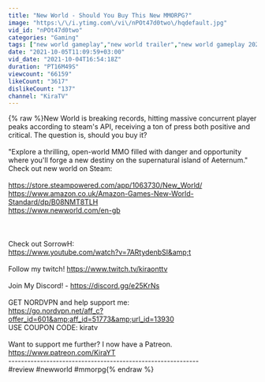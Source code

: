 ```yaml
---
title: "New World - Should You Buy This New MMORPG?"
image: "https:\/\/i.ytimg.com\/vi\/nPOt47d0two\/hqdefault.jpg"
vid_id: "nPOt47d0two"
categories: "Gaming"
tags: ["new world gameplay","new world trailer","new world gameplay 2021"]
date: "2021-10-05T11:09:59+03:00"
vid_date: "2021-10-04T16:54:18Z"
duration: "PT16M49S"
viewcount: "66159"
likeCount: "3617"
dislikeCount: "137"
channel: "KiraTV"
---
```

{% raw %}New World is breaking records, hitting massive concurrent player peaks according to steam's API, receiving a ton of press both positive and critical. The question is, should you buy it?<br /><br />&quot;Explore a thrilling, open-world MMO filled with danger and opportunity where you'll forge a new destiny on the supernatural island of Aeternum.&quot;<br />Check out new world on Steam:<br /><br /><a rel="nofollow" target="blank" href="https://store.steampowered.com/app/1063730/New_World/">https://store.steampowered.com/app/1063730/New_World/</a><br /><a rel="nofollow" target="blank" href="https://www.amazon.co.uk/Amazon-Games-New-World-Standard/dp/B08NMT8TLH">https://www.amazon.co.uk/Amazon-Games-New-World-Standard/dp/B08NMT8TLH</a><br /><a rel="nofollow" target="blank" href="https://www.newworld.com/en-gb">https://www.newworld.com/en-gb</a><br /><br /><br /><br />Check out SorrowH:<br /><a rel="nofollow" target="blank" href="https://www.youtube.com/watch?v=7ARtydenbSI&amp;t">https://www.youtube.com/watch?v=7ARtydenbSI&amp;t</a><br /><br />Follow my twitch! <a rel="nofollow" target="blank" href="https://www.twitch.tv/kiraonttv">https://www.twitch.tv/kiraonttv</a><br /><br />Join My Discord! -  <a rel="nofollow" target="blank" href="https://discord.gg/e25KrNs">https://discord.gg/e25KrNs</a><br /><br />GET NORDVPN and help support me:<br /> <a rel="nofollow" target="blank" href="https://go.nordvpn.net/aff_c?offer_id=601&amp;aff_id=51773&amp;url_id=13930">https://go.nordvpn.net/aff_c?offer_id=601&amp;aff_id=51773&amp;url_id=13930</a><br />USE COUPON CODE: kiratv<br /><br />Want to support me further? I now have a Patreon.<br /><a rel="nofollow" target="blank" href="https://www.patreon.com/KiraYT">https://www.patreon.com/KiraYT</a><br />------------------------------------------------------------<br />#review #newworld #mmorpg{% endraw %}
